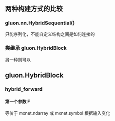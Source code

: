 #
## 两种构建方式的比较

### gluon.nn.HybridSequential()
只能序列化，不能自定义结构之间是如何连接的

### 类继承 gluon.HybridBlock
另一种则可以

## gluon.HybridBlock

### hybrid_forward
#### 第一个参数 F
等价于 mxnet.ndarray 或 mxnet.symbol
根据输入变化

